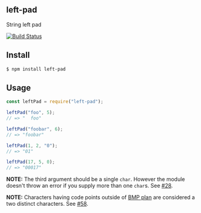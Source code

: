 ## left-pad

String left pad

[![Build Status][travis-image]][travis-url]

## Install

```bash
$ npm install left-pad
```

## Usage

```js
const leftPad = require("left-pad");

leftPad("foo", 5);
// => "  foo"

leftPad("foobar", 6);
// => "foobar"

leftPad(1, 2, "0");
// => "01"

leftPad(17, 5, 0);
// => "00017"
```

**NOTE:** The third argument should be a single `char`. However the module
doesn't throw an error if you supply more than one `char`s. See
[#28](https://github.com/stevemao/left-pad/pull/28).

**NOTE:** Characters having code points outside of
[BMP plan](https://en.wikipedia.org/wiki/Plane_(Unicode)#Basic_Multilingual_Plane)
are considered a two distinct characters. See
[#58](https://github.com/stevemao/left-pad/issues/58).

[travis-image]: https://travis-ci.org/stevemao/left-pad.svg?branch=master
[travis-url]: https://travis-ci.org/stevemao/left-pad

